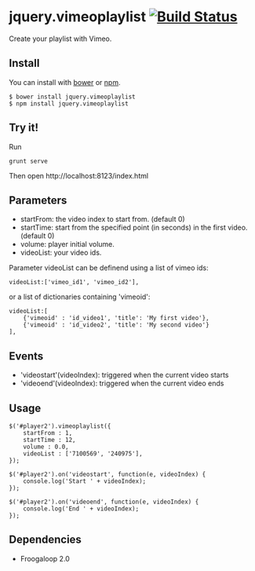 # jquery.vimeoplaylist [![Build Status](https://travis-ci.org/nephila/jquery-vimeoplaylist.png?branch=master)](https://travis-ci.org/nephila/jquery-vimeoplaylist)

Create your playlist with Vimeo.

## Install
You can install with [bower](http://bower.io/) or [npm](https://www.npmjs.com/).

    $ bower install jquery.vimeoplaylist
    $ npm install jquery.vimeoplaylist

## Try it!
Run

    grunt serve

Then open http://localhost:8123/index.html

## Parameters
- startFrom: the video index to start from. (default 0)
- startTime: start from the specified point (in seconds) in the first video. (default 0)
- volume: player initial volume.
- videoList: your video ids.

Parameter videoList can be definend using a list of vimeo ids:

    videoList:['vimeo_id1', 'vimeo_id2'],

or a list of dictionaries containing 'vimeoid':

    videoList:[
        {'vimeoid' : 'id_video1', 'title': 'My first video'},
        {'vimeoid' : 'id_video2', 'title': 'My second video'}
    ],

## Events
- 'videostart'(videoIndex): triggered when the current video starts
- 'videoend'(videoIndex): triggered when the current video ends

## Usage

    $('#player2').vimeoplaylist({
        startFrom : 1,
        startTime : 12,
        volume : 0.0,
        videoList : ['7100569', '240975'],
    });

    $('#player2').on('videostart', function(e, videoIndex) {
        console.log('Start ' + videoIndex);
    });

    $('#player2').on('videoend', function(e, videoIndex) {
        console.log('End ' + videoIndex);
    });

## Dependencies
- Froogaloop 2.0